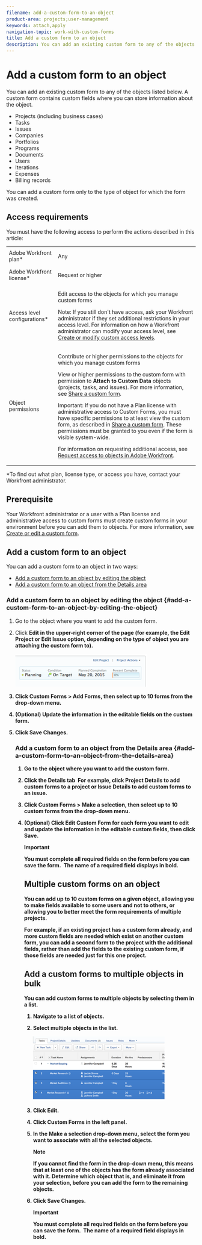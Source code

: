 ```yaml
---
filename: add-a-custom-form-to-an-object
product-area: projects;user-management
keywords: attach,apply
navigation-topic: work-with-custom-forms
title: Add a custom form to an object
description: You can add an existing custom form to any of the objects listed below. A custom form contains custom fields where you can store information about the object.
---
```


# Add a custom form to an object

You can add an existing custom form to any of the objects listed below. A custom form contains custom fields where you can store information about the object.

* Projects (including business cases)
* Tasks
* Issues
* Companies
* Portfolios
* Programs
* Documents
* Users
* Iterations
* Expenses
* Billing records

You can add a custom form only to the type of object for which the form was created.

## Access requirements

You must have the following access to perform the actions described in this article:

<table cellspacing="0"> 
 <col> 
 <col> 
 <tbody> 
  <tr> 
   <td role="rowheader">Adobe Workfront plan*</td> 
   <td> <p>Any </p> </td> 
  </tr> 
  <tr> 
   <td role="rowheader">Adobe Workfront license*</td> 
   <td> <p>Request or higher</p> </td> 
  </tr> 
  <tr> 
   <td role="rowheader">Access level configurations*</td> 
   <td> <p>Edit access to the objects for which you manage custom forms</p> <p>Note: If you still don't have access, ask your Workfront administrator if they set additional restrictions in your access level. For information on how a Workfront administrator can modify your access level, see <a href="../../administration-and-setup/add-users/configure-and-grant-access/create-modify-access-levels.md" class="MCXref xref">Create or modify custom access levels</a>.</p> </td> 
  </tr> 
  <tr> 
   <td role="rowheader">Object permissions</td> 
   <td> <p>Contribute or higher permissions to the objects for which you manage custom forms</p> <p>View or higher permissions to the custom form with permission to <b>Attach to Custom Data</b> objects (projects, tasks, and issues). For more information, see <a href="../../administration-and-setup/customize-workfront/create-manage-custom-forms/share-access-to-a-custom-form.md" class="MCXref xref">Share a custom form</a>.</p> <p>Important: If you do not have a Plan license with administrative access to&nbsp;Custom&nbsp;Forms, you must have specific permissions to at least view the custom form, as described in <a href="../../administration-and-setup/customize-workfront/create-manage-custom-forms/share-access-to-a-custom-form.md" class="MCXref xref">Share a custom form</a>. These permissions must be granted to you even if the form is visible system-wide. </p> <p>For information on requesting additional access, see <a href="../../workfront-basics/grant-and-request-access-to-objects/request-access.md" class="MCXref xref">Request access to objects in Adobe Workfront</a>.</p> </td> 
  </tr> 
 </tbody> 
</table>

&#42;To find out what plan, license type, or access you have, contact your Workfront administrator.

## Prerequisite

Your Workfront administrator or a user with a Plan license and administrative access to custom forms must create custom forms in your environment before you can add them to objects. For more information, see [Create or edit a custom form](../../administration-and-setup/customize-workfront/create-manage-custom-forms/create-or-edit-a-custom-form.md).

## Add a custom form to an object

You can add a custom form to an object in two ways:

* [Add a custom form to an object by editing the object](#add-a-custom-form-to-an-object-by-editing-the-object) 
* [Add a custom form to an object from the Details area](#add-a-custom-form-to-an-object-from-the-details-area)

### Add a custom form to an object by editing the object {#add-a-custom-form-to-an-object-by-editing-the-object}

1. Go to the object where you want to add the custom form.
1. Click **Edit <Object type>** in the upper-right corner of the page (for example, the **Edit Project** or **Edit Issue** option, depending on the type of object you are attaching the custom form to).

   ![](assets/2-350x87.png)

1. Click **Custom Forms** > **Add Forms**, then select up to 10 forms from the drop-down menu.

1. (Optional) Update the information in the editable fields on the custom form.
1. Click **Save Changes**.

### Add a custom form to an object from the Details area {#add-a-custom-form-to-an-object-from-the-details-area}

1. Go to the object where you want to add the custom form.
1. Click the **<Object type> Details** tab &nbsp;For example, click **Project Details** to add custom forms to a project or **Issue Details** to add custom forms to an issue. 
1. Click **Custom Forms** > **Make a selection**, then select up to 10 custom forms from the drop-down menu. 
1. (Optional) Click **Edit Custom Form** for each form you want to edit and update the information in the editable custom fields, then click **Save**.

   >[!IMPORTANT]
   >
   >You must complete all required fields on the form before you can save the form.&nbsp; The name of a required field displays in bold.

## Multiple custom forms on an object

You can add up to 10 custom forms on a given object, allowing you to make fields available to some users and not to others, or allowing you to better meet the form requirements of multiple projects.

For example, if an existing project has a custom form already, and more custom fields are needed which exist on another custom form, you can add a second form to the project with the additional fields, rather than add the fields to the existing custom form, if those fields are needed just for this one project.

## Add a custom forms to multiple objects in bulk

You can add custom forms to multiple objects by selecting them in a list.

1. Navigate to a list of objects.
1. Select multiple objects in the list.

   ![](assets/bulk-edit-tasks-350x171.png)

1. Click **Edit**.
1. Click **Custom Forms** in the left panel.
1. In the **Make a selection** drop-down menu, select the form you want to associate with all the selected objects.

   >[!NOTE]
   >
   >If you cannot find the form in the drop-down menu, this means that at least one of the objects has the form already associated with it. Determine which object that is, and eliminate it from your selection, before you can add the form to the remaining objects.

1. Click **Save Changes**.

   >[!IMPORTANT]
   >
   >You must complete all required fields on the form before you can save the form.&nbsp; The name of a required field displays in bold.

